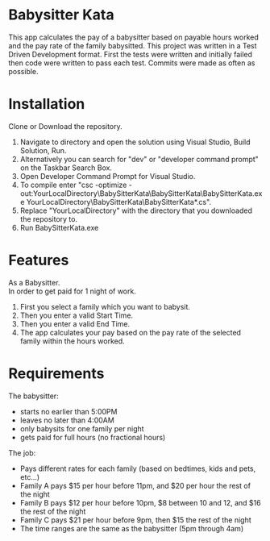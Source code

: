 # Babysitter Kata

This app calculates the pay of a babysitter based on payable hours worked and the pay rate of the family babysitted.
This project was written in a Test Driven Development format.
First the tests were written and initially failed then code were written to pass each test.
Commits were made as often as possible.

# Installation

Clone or Download the repository.<br />
1. Navigate to directory and open the solution using Visual Studio, Build Solution, Run.
2. Alternatively you can search for "dev" or "developer command prompt" on the Taskbar Search Box.<br/>
3. Open Developer Command Prompt for Visual Studio.<br/>
4. To compile enter "csc -optimize -out:YourLocalDirectory\BabySitterKata\BabySitterKata\BabySitterKata.exe YourLocalDirectory\BabySitterKata\BabySitterKata\*.cs".<br/>
5. Replace "YourLocalDirectory" with the directory that you downloaded the repository to.<br/>
6. Run BabySitterKata.exe<br/>

# Features

As a Babysitter.<br />
In order to get paid for 1 night of work.<br />
1. First you select a family which you want to babysit.<br />
2. Then you enter a valid Start Time. <br />
3. Then you enter a valid End Time.<br />
4. The app calculates your pay based on the pay rate of the selected family within the hours worked.<br />

# Requirements

The babysitter:

* starts no earlier than 5:00PM<br />
* leaves no later than 4:00AM<br />
* only babysits for one family per night<br />
* gets paid for full hours (no fractional hours)<br />

The job:

* Pays different rates for each family (based on bedtimes, kids and pets, etc...)<br />
* Family A pays $15 per hour before 11pm, and $20 per hour the rest of the night<br />
* Family B pays $12 per hour before 10pm, $8 between 10 and 12, and $16 the rest of the night<br />
* Family C pays $21 per hour before 9pm, then $15 the rest of the night<br />
* The time ranges are the same as the babysitter (5pm through 4am)
